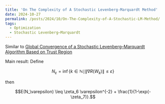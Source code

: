 ```yaml
---
title: 'On The Complexity of A Stochastic Levenberg-Marquardt Method'
date: 2024-10-27
permalink: /posts/2024/10/On-The-Complexity-of-A-Stochastic-LM-Method/
tags:
  - Optimization
  - Stochastic Levenberg–Marquardt
---
```


Similar to [Global Convergence of a Stochastic Levenberg–Marquardt Algorithm Based on Trust Region](https://hw-nav.github.io/posts/2024/10/Global-Convergence-of-a-SLM-Algorithm-Based-on-Trust-Region/)

Main result: Define

$$N_\varepsilon = \inf \{k\in \mathbb{N} \mid \|\nabla R(W_k)\| \leq \varepsilon\}$$

then

$$E(N_\varepsilon) \leq \zeta_6 \varepsilon^{-2} + \frac{1}{1-\exp(-\zeta_7)}.$$

